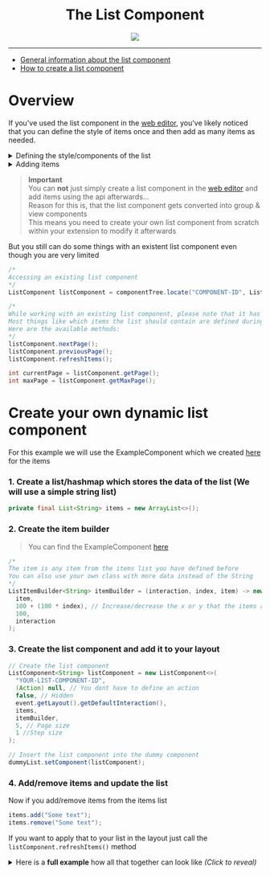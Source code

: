 <div align="center">
  <h1>The List Component</h1>
  <img src="https://github.com/max1mde/AG-Wiki/assets/114857048/12a058ea-cd42-46f3-8659-fc86bce89171">
</div>

---

- [General information about the list component](#Overview)
- [How to create a list component](#Create-your-own-dynamic-list-component)

# Overview

If you've used the list component in the [web editor](https://advancedgui.app), you've likely noticed that you can define the style of items once and then add as many items as needed.

<details>
<summary>Defining the style/components of the list</summary>
<img src="https://github.com/max1mde/AG-Wiki/assets/114857048/1486def7-a63d-42e4-ae4a-e4f9b49ef12c">
</details>
<details>
<summary>Adding items</summary>
<img src="https://github.com/max1mde/AG-Wiki/assets/114857048/0dd87307-33b0-41b4-b3a8-0bd814f318c1">
</details>

> **Important**  
> You can **not** just simply create a list component in the [web editor](https://advancedgui.app) and add items using the api afterwards...  
> Reason for this is, that the list component gets converted into group & view components  
> This means you need to create your own list component from scratch within your extension to modify it afterwards

But you still can do some things with an existent list component even though you are very limited

```java
/*
Accessing an existing list component
*/
ListComponent listComponent = componentTree.locate("COMPONENT-ID", ListComponent.class);

/*
While working with an existing list component, please note that it has limited functionality
Most things like which items the list should contain are defined during the creation of the list component
Here are the available methods:
*/
listComponent.nextPage();
listComponent.previousPage();
listComponent.refreshItems();

int currentPage = listComponent.getPage();
int maxPage = listComponent.getMaxPage();
```

# Create your own dynamic list component

For this example we will use the ExampleComponent which we created [here](https://github.com/max1mde/AG-Wiki#Creating-your-own-component) for the items

### 1. Create a list/hashmap which stores the data of the list (We will use a simple string list)
```java
private final List<String> items = new ArrayList<>();
```

### 2. Create the item builder
> You can find the ExampleComponent [here](https://github.com/max1mde/AG-Wiki#Creating-your-own-component)
```java
/*
The item is any item from the items list you have defined before
You can also use your own class with more data instead of the String
*/
ListItemBuilder<String> itemBuilder = (interaction, index, item) -> new ExampleComponent(
  item,
  100 + (100 * index), // Increase/decrease the x or y that the items are not stacked on top of each other
  100,
  interaction
);
```

### 3. Create the list component and add it to your layout
```java
// Create the list component
ListComponent<String> listComponent = new ListComponent<>(
  "YOUR-LIST-COMPONENT-ID",
  (Action) null, // You dont have to define an action
  false, // Hidden
  event.getLayout().getDefaultInteraction(),
  items,
  itemBuilder,
  5, // Page size
  1 //Step size
);

// Insert the list component into the dummy component
dummyList.setComponent(listComponent);
```

### 4. Add/remove items and update the list

Now if you add/remove items from the items list
```java
items.add("Some text");
items.remove("Some text");
```
If you want to apply that to your list in the layout just call the `listComponent.refreshItems()` method

<details>
<summary>Here is a <b>full example</b> how all that together can look like <i>(Click to reveal)</i></summary>
  
```java
package com.maximde.gui.layouts;


import me.leoko.advancedgui.utils.Layout;
import me.leoko.advancedgui.utils.LayoutExtension;
import me.leoko.advancedgui.utils.ListItemBuilder;
import me.leoko.advancedgui.utils.actions.Action;
import me.leoko.advancedgui.utils.components.*;
import me.leoko.advancedgui.utils.events.GuiInteractionBeginEvent;
import me.leoko.advancedgui.utils.events.LayoutLoadEvent;
import org.bukkit.entity.Player;
import org.bukkit.event.EventHandler;

import java.util.ArrayList;
import java.util.List;


public class MyLayout implements LayoutExtension {

    private final String LAYOUT_NAME = "MyLayout";
    private final List<String> items = new ArrayList<>();

    @Override
    @EventHandler
    public void onLayoutLoad(LayoutLoadEvent event) {
        Layout layout = event.getLayout();
        if (!layout.getName().equals(LAYOUT_NAME)) return;
        GroupComponent componentTree = layout.getTemplateComponentTree();
        initListComponent(event);
    }

    @EventHandler
    private void onLayoutJoin(GuiInteractionBeginEvent event) {
        Layout layout = event.getInteraction().getLayout();
        if (!layout.getName().equals(LAYOUT_NAME)) return;
        Player player = event.getPlayer();
        // For example, you can add here an item to your list
        addItemToList(player.getName(), layout.getTemplateComponentTree());
    }

    private void addItemToList(String text, GroupComponent componentTree) {
        items.add(text);
        updateList(componentTree);
    }

    private void removeItemFromList(String text, GroupComponent componentTree) {
        items.remove(text);
        updateList(componentTree);
    }

    private void clearList(GroupComponent componentTree) {
        items.clear();
        updateList(componentTree);
    }

    private void initListComponent(LayoutLoadEvent event) {
        var componentTree = event.getLayout().getTemplateComponentTree();
        /*
        You need to create a dummy component in the web editor to add your custom list to your layout
        like described here: https://github.com/max1mde/AG-Wiki#Custom-components
        */
        var dummyList = componentTree.locate("COMPONENT-ID", DummyComponent.class);

        /*
        The item is any item from the items list you have defined before
        You can also use your own class with more data instead of the String
        */
        ListItemBuilder<String> itemBuilder = (interaction, index, item) -> new ExampleComponent(
                item,
                100 + (100 * index), // Increase/decrease the x or y that the items are not stacked on top of each other
                100,
                interaction);

        // Create the list component
        ListComponent<String> listComponent = new ListComponent<>(
                "YOUR-LIST-COMPONENT-ID", // Can be anything you want
                (Action) null,
                false,
                event.getLayout().getDefaultInteraction(),
                items,
                itemBuilder,
                5, 1);
        // Insert the list component into the dummy component
        dummyList.setComponent(listComponent);
    }

    private void updateList(GroupComponent componentTree) {
        componentTree.locate("YOUR-LIST-COMPONENT-ID", ListComponent.class).refreshItems();
        /*
        You could save the all the component trees from the current interactions and loop through them here
        to update the list for everyone instantly without them needing to re-enter the layout
        */
    }

}
```

